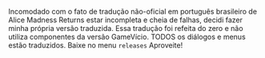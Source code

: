Incomodado com o fato de tradução não-oficial em português brasileiro de Alice Madness Returns estar incompleta e cheia de falhas, decidi fazer minha própria versão traduzida. Essa tradução foi refeita do zero e não utiliza componentes da versão GameVício. TODOS os diálogos e menus estão traduzidos. Baixe no menu ``releases`` Aproveite!
